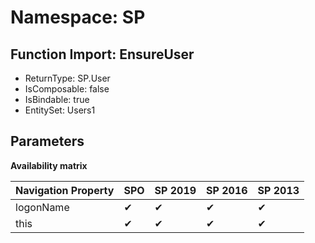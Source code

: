 # Namespace: SP

## Function Import: EnsureUser

- ReturnType: SP.User
- IsComposable: false
- IsBindable: true
- EntitySet: Users1

## Parameters

**Availability matrix**

Navigation Property | SPO | SP 2019 | SP 2016 | SP 2013
----------|-----|---------|---------|--------
logonName | ✔ | ✔ | ✔ | ✔
this | ✔ | ✔ | ✔ | ✔
